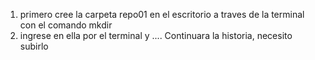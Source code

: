 1. primero cree la carpeta repo01 en el escritorio a traves de la terminal con el comando mkdir
2. ingrese en ella por el terminal y .... 
Continuara la historia, necesito subirlo 
